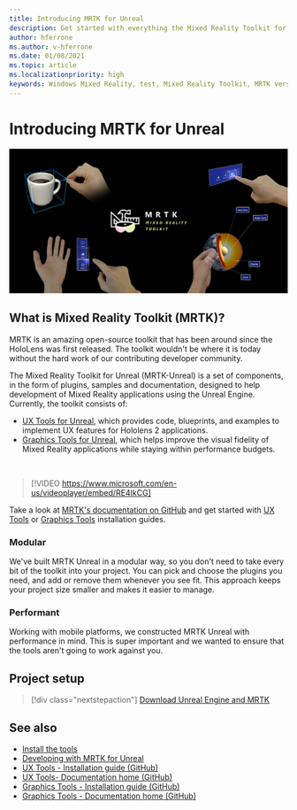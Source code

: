 ```yaml
---
title: Introducing MRTK for Unreal
description: Get started with everything the Mixed Reality Toolkit for Unreal has to offer new mixed reality developers.
author: hferrone
ms.author: v-hferrone
ms.date: 01/08/2021
ms.topic: article
ms.localizationpriority: high
keywords: Windows Mixed Reality, test, Mixed Reality Toolkit, MRTK version 2, MRTK, tools, SDK, HoloLens, HoloLens 2, mixed reality headset, windows mixed reality headset, virtual reality headset, cross-platform
---
```


# Introducing MRTK for Unreal

![MRTK banner image](../../design/images/MRTK_UX_Hero.png)

## What is Mixed Reality Toolkit (MRTK)?

MRTK is an amazing open-source toolkit that has been around since the HoloLens was first released. The toolkit wouldn't be where it is today without the hard work of our contributing developer community. 

The Mixed Reality Toolkit for Unreal (MRTK-Unreal) is a set of components, in the form of plugins, samples and documentation, designed to help development of Mixed Reality applications using the Unreal Engine. Currently, the toolkit consists of:
* [UX Tools for Unreal](https://github.com/microsoft/MixedReality-UXTools-Unreal), which provides code, blueprints, and examples to implement UX features for Hololens 2 applications.
* [Graphics Tools for Unreal](https://github.com/microsoft/MixedReality-GraphicsTools-Unreal), which helps improve the visual fidelity of Mixed Reality applications while staying within performance budgets.

<br>

> [!VIDEO https://www.microsoft.com/en-us/videoplayer/embed/RE4IkCG]

Take a look at [MRTK's documentation on GitHub](https://microsoft.github.io/MixedReality-UXTools-Unreal/README.html) and get started with [UX Tools](https://microsoft.github.io/MixedReality-UXTools-Unreal/Docs/Installation.html) or [Graphics Tools](https://github.com/microsoft/MixedReality-GraphicsTools-Unreal/blob/main/Docs/Installation.md) installation guides.

### Modular

We've built MRTK Unreal in a modular way, so you don't need to take every bit of the toolkit into your project. You can pick and choose the plugins you need, and add or remove them whenever you see fit. This approach keeps your project size smaller and makes it easier to manage.  

### Performant

Working with mobile platforms, we constructed MRTK Unreal with performance in mind. This is super important and we wanted to ensure that the tools aren't going to work against you.

## Project setup

> [!div class="nextstepaction"]
> [Download Unreal Engine and MRTK](unreal-project-setup.md)

## See also

* [Install the tools](../install-the-tools.md)
* [Developing with MRTK for Unreal](unreal-development-overview.md)
* [UX Tools - Installation guide (GitHub)](https://microsoft.github.io/MixedReality-UXTools-Unreal/Docs/Installation.html)
* [UX Tools- Documentation home (GitHub)](https://microsoft.github.io/MixedReality-UXTools-Unreal/README.html)
* [Graphics Tools - Installation guide (GitHub)](https://github.com/microsoft/MixedReality-GraphicsTools-Unreal/blob/main/Docs/Installation.md)
* [Graphics Tools - Documentation home (GitHub)](https://github.com/microsoft/MixedReality-GraphicsTools-Unreal/)